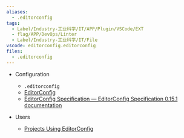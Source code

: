 ```yaml
---
aliases:
  - .editorconfig
tags:
  - Label/Industry-工业科学/IT/APP/Plugin/VSCode/EXT
  - flag/APP/DevOps/Linter
  - Label/Industry-工业科学/IT/File
vscode: editorconfig.editorconfig
files:
  - .editorconfig
---
```


- Configuration
    - `.editorconfig`
    - [EditorConfig](https://editorconfig.org/)
    - [EditorConfig Specification — EditorConfig Specification 0.15.1 documentation](https://spec.editorconfig.org/)

- Users
    - [Projects Using EditorConfig](https://github.com/editorconfig/editorconfig/wiki/Projects-Using-EditorConfig)
